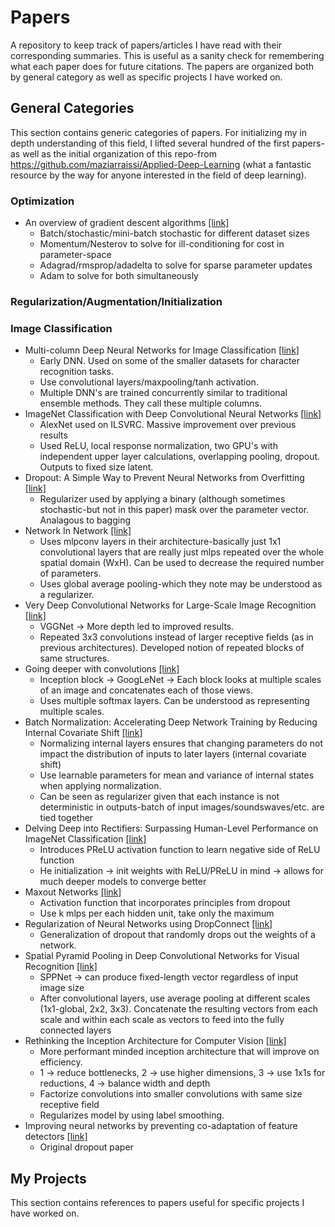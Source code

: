 # Papers
A repository to keep track of papers/articles I have read with their corresponding summaries. This is useful as a sanity check for remembering what each paper does for future citations. The papers are organized both by general category as well as specific projects I have worked on.

## General Categories
This section contains generic categories of papers. For initializing my in depth understanding of this field, I lifted several hundred of the first papers-as well as the initial organization of this repo-from https://github.com/maziarraissi/Applied-Deep-Learning (what a fantastic resource by the way for anyone interested in the field of deep learning).

### Optimization
* An overview of gradient descent algorithms [[link]](https://ruder.io/optimizing-gradient-descent/)
  - Batch/stochastic/mini-batch stochastic for different dataset sizes
  - Momentum/Nesterov to solve for ill-conditioning for cost in parameter-space
  - Adagrad/rmsprop/adadelta to solve for sparse parameter updates
  - Adam to solve for both simultaneously

### Regularization/Augmentation/Initialization

### Image Classification
* Multi-column Deep Neural Networks for Image Classification [[link]](https://arxiv.org/pdf/1202.2745.pdf)
  - Early DNN. Used on some of the smaller datasets for character recognition tasks.
  - Use convolutional layers/maxpooling/tanh activation. 
  - Multiple DNN's are trained concurrently similar to traditional ensemble methods. They call these multiple columns.
* ImageNet Classification with Deep Convolutional Neural Networks [[link]](https://proceedings.neurips.cc/paper/2012/file/c399862d3b9d6b76c8436e924a68c45b-Paper.pdf)
  - AlexNet used on ILSVRC. Massive improvement over previous results
  - Used ReLU, local response normalization, two GPU's with independent upper layer calculations, overlapping pooling, dropout. Outputs to fixed size latent.
* Dropout: A Simple Way to Prevent Neural Networks from Overfitting [[link]](https://www.cs.toronto.edu/~rsalakhu/papers/srivastava14a.pdf)
  - Regularizer used by applying a binary (although sometimes stochastic-but not in this paper) mask over the parameter vector. Analagous to bagging
* Network In Network [[link]](https://arxiv.org/pdf/1312.4400.pdf)
  - Uses mlpconv layers in their architecture-basically just 1x1 convolutional layers that are really just mlps repeated over the whole spatial domain (WxH). Can be used to decrease the required number of parameters.
  - Uses global average pooling-which they note may be understood as a regularizer.
* Very Deep Convolutional Networks for Large-Scale Image Recognition [[link]](https://arxiv.org/pdf/1409.1556.pdf)
  - VGGNet -> More depth led to improved results. 
  - Repeated 3x3 convolutions instead of larger receptive fields (as in previous architectures). Developed notion of repeated blocks of same structures.
* Going deeper with convolutions [[link]](https://arxiv.org/pdf/1409.4842.pdf)
  - Inception block -> GoogLeNet -> Each block looks at multiple scales of an image and concatenates each of those views.
  - Uses multiple softmax layers. Can be understood as representing multiple scales.
* Batch Normalization: Accelerating Deep Network Training by Reducing Internal Covariate Shift [[link]](https://arxiv.org/pdf/1502.03167.pdf)
  - Normalizing internal layers ensures that changing parameters do not impact the distribution of inputs to later layers (internal covariate shift)
  - Use learnable parameters for mean and variance of internal states when applying normalization.
  - Can be seen as regularizer given that each instance is not deterministic in outputs-batch of input images/soundswaves/etc. are tied together
* Delving Deep into Rectifiers: Surpassing Human-Level Performance on ImageNet Classification [[link]](https://arxiv.org/pdf/1502.01852.pdf)
  - Introduces PReLU activation function to learn negative side of ReLU function
  - He initialization -> init weights with ReLU/PReLU in mind -> allows for much deeper models to converge better
* Maxout Networks [[link]](https://arxiv.org/pdf/1302.4389.pdf)
  - Activation function that incorporates principles from dropout
  - Use k mlps per each hidden unit, take only the maximum
* Regularization of Neural Networks using DropConnect [[link]](http://yann.lecun.com/exdb/publis/pdf/wan-icml-13.pdf)
  - Generalization of dropout that randomly drops out the weights of a network.
* Spatial Pyramid Pooling in Deep Convolutional Networks for Visual Recognition [[link]](https://arxiv.org/pdf/1406.4729.pdf)
  - SPPNet -> can produce fixed-length vector regardless of input image size
  - After convolutional layers, use average pooling at different scales (1x1-global, 2x2, 3x3). Concatenate the resulting vectors from each scale and within each scale as vectors to feed into the fully connected layers
* Rethinking the Inception Architecture for Computer Vision [[link]](https://arxiv.org/pdf/1512.00567.pdf)
  - More performant minded inception architecture that will improve on efficiency.
  - 1 -> reduce bottlenecks, 2 -> use higher dimensions, 3 -> use 1x1s for reductions, 4 -> balance width and depth
  - Factorize convolutions into smaller convolutions with same size receptive field
  - Regularizes model by using label smoothing.
* Improving neural networks by preventing co-adaptation of feature detectors [[link]](https://arxiv.org/pdf/1207.0580.pdf)
  - Original dropout paper

## My Projects
This section contains references to papers useful for specific projects I have worked on. 

